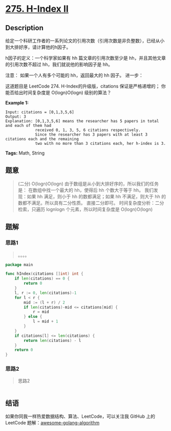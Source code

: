 # [275. H-Index II][title]

## Description

给定一个科研工作者的一系列论文的引用次数（引用次数是非负整数），已经从小到大排好序，请计算他的h因子。

h因子的定义：一个科学家如果有 hh 篇文章的引用次数至少是 hh，并且其他文章的引用次数不超过 hh，我们就说他的影响因子是 hh。

注意： 如果一个人有多个可能的 hh，返回最大的 hh 因子。
进一步：

这道题目是 LeetCode 274. H-Index的升级版，citations 保证是严格递增的；
你能否给出时间复杂度是 O(logn)O(logn) 级别的算法？

**Example 1:**

```
Input: citations = [0,1,3,5,6]
Output: 3 
Explanation: [0,1,3,5,6] means the researcher has 5 papers in total and each of them had 
             received 0, 1, 3, 5, 6 citations respectively. 
             Since the researcher has 3 papers with at least 3 citations each and the remaining 
             two with no more than 3 citations each, her h-index is 3.
```

**Tags:** Math, String

## 题意
> (二分) O(logn)O(logn)
  由于数组是从小到大排好序的，所以我们的任务是：
  在数组中找一个最大的 hh，使得后 hh 个数大于等于 hh。
  我们发现：如果 hh 满足，则小于 hh 的数都满足；如果 hh 不满足，则大于 hh 的数都不满足。所以具有二分性质。
  直接二分即可。
  时间复杂度分析：二分检索，只遍历 lognlogn 个元素，所以时间复杂度是 O(logn)O(logn)

## 题解

### 思路1
> 。。。。

```go
package main

func hIndex(citations []int) int {
	if len(citations) == 0 {
		return 0
	}
	l, r := 0, len(citations)-1
	for l < r {
		mid := (l + r) / 2
		if len(citations)-mid <= citations[mid] {
			r = mid
		} else {
			l = mid + 1
		}
	}
	if citations[l] <= len(citations) {
		return len(citations) - l
	}
	return 0
}
```

### 思路2
> 思路2
```go

```

## 结语

如果你同我一样热爱数据结构、算法、LeetCode，可以关注我 GitHub 上的 LeetCode 题解：[awesome-golang-algorithm][me]

[title]: https://leetcode.com/problems/h-index-ii/
[me]: https://github.com/Golang-Solutions/awesome-golang-algorithm
